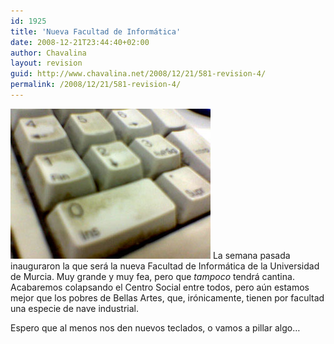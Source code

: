 ```yaml
---
id: 1925
title: 'Nueva Facultad de Informática'
date: 2008-12-21T23:44:40+02:00
author: Chavalina
layout: revision
guid: http://www.chavalina.net/2008/12/21/581-revision-4/
permalink: /2008/12/21/581-revision-4/
---
```

<img class="imgizqda" src="/imagenes/fotos/teclado-facultad.jpg" alt="Teclado lleno de mierda en la Facultad de Informática" /> La semana pasada inauguraron la que será la nueva Facultad de Informática de la Universidad de Murcia. Muy grande y muy fea, pero que _tampoco_ tendrá cantina. Acabaremos colapsando el Centro Social entre todos, pero a&uacute;n estamos mejor que los pobres de Bellas Artes, que, irónicamente, tienen por facultad una especie de nave industrial.

Espero que al menos nos den nuevos teclados, o vamos a pillar algo…